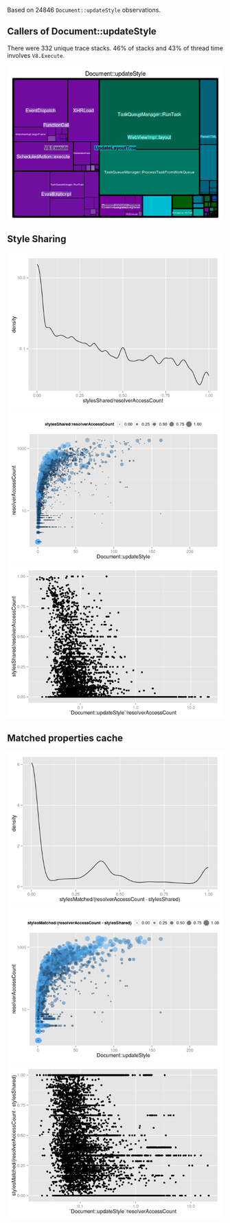 Based on 24846 `Document::updateStyle` observations.

Callers of Document::updateStyle
--------------------------------

There were 332 unique trace stacks. 46% of stacks and 43% of thread time involves `V8.Execute`.

![](style_files/figure-markdown_github/unnamed-chunk-3-1.png)

Style Sharing
-------------

![](style_files/figure-markdown_github/unnamed-chunk-4-1.png) ![](style_files/figure-markdown_github/unnamed-chunk-4-2.png) ![](style_files/figure-markdown_github/unnamed-chunk-4-3.png)

Matched properties cache
------------------------

![](style_files/figure-markdown_github/unnamed-chunk-5-1.png) ![](style_files/figure-markdown_github/unnamed-chunk-5-2.png) ![](style_files/figure-markdown_github/unnamed-chunk-5-3.png)
